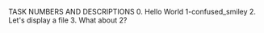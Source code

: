 TASK NUMBERS AND DESCRIPTIONS
0. Hello World
1-confused_smiley
2. Let's display a file
3. What about 2?
